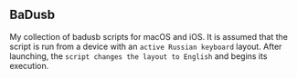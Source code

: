 ## BaDusb
My collection of badusb scripts for macOS and iOS.
It is assumed that the script is run from a device with an `active Russian keyboard` layout. After launching, the `script changes the layout to English` and begins its execution.
